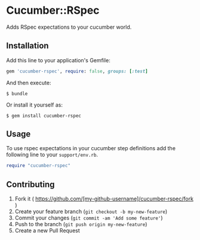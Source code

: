 # Cucumber::RSpec

Adds RSpec expectations to your cucumber world.

## Installation

Add this line to your application's Gemfile:

```ruby
gem 'cucumber-rspec', require: false, groups: [:test]
```

And then execute:

    $ bundle

Or install it yourself as:

    $ gem install cucumber-rspec

## Usage

To use rspec expectations in your cucumber step definitions add the following
line to your `support/env.rb`.

```ruby
require "cucumber-rspec"
```

## Contributing

1. Fork it ( https://github.com/[my-github-username]/cucumber-rspec/fork )
2. Create your feature branch (`git checkout -b my-new-feature`)
3. Commit your changes (`git commit -am 'Add some feature'`)
4. Push to the branch (`git push origin my-new-feature`)
5. Create a new Pull Request
